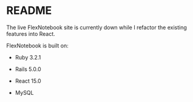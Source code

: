 # README

The live FlexNotebook site is currently down while I refactor the existing features into React.

FlexNotebook is built on:

* Ruby 3.2.1

* Rails 5.0.0

* React 15.0

* MySQL
